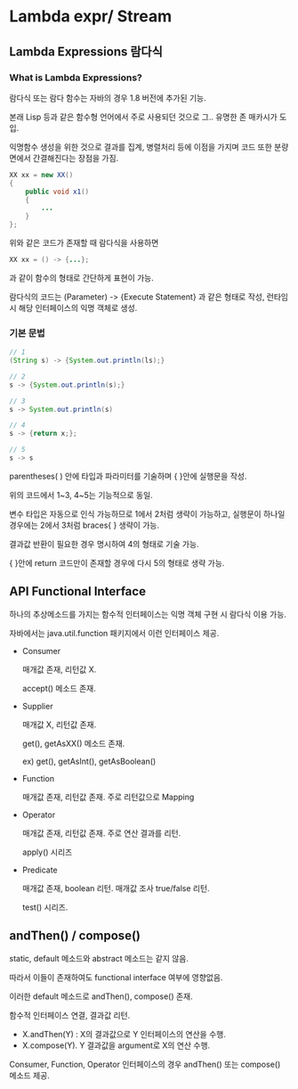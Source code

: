# Lambda expr/ Stream

## Lambda Expressions 람다식

### What is Lambda Expressions?

람다식 또는 람다 함수는 자바의 경우 1.8 버전에 추가된 기능.

본래 Lisp 등과 같은 함수형 언어에서 주로 사용되던 것으로 그.. 유명한 존 매카시가 도입.

익명함수 생성을 위한 것으로 결과를 집계, 병렬처리 등에 이점을 가지며 코드 또한 분량면에서 간결해진다는 장점을 가짐.

 

```java
XX xx = new XX()
{
	public void x1()
	{
		...
	}
};
```

위와 같은 코드가 존재할 때 람다식을 사용하면

```java
XX xx = () -> {...};
```

과 같이 함수의 형태로 간단하게 표현이 가능.

람다식의 코드는 (Parameter) -> {Execute Statement} 과 같은 형태로 작성, 런타임시 해당 인터페이스의 익명 객체로 생성.

### 기본 문법

```java
// 1
(String s) -> {System.out.println(ls);}

// 2
s -> {System.out.println(s);}

// 3
s -> System.out.println(s)

// 4
s -> {return x;};

// 5
s -> s
```

parentheses( ) 안에 타입과 파라미터를 기술하며 {  }안에 실행문을 작성.

 

위의 코드에서 1~3, 4~5는 기능적으로 동일.

변수 타입은 자동으로 인식 가능하므로 1에서 2처럼 생략이 가능하고, 실행문이 하나일 경우에는 2에서 3처럼 braces{ }  생략이 가능.

결과값 반환이 필요한 경우 명시하여 4의 형태로 기술 가능.

{ }안에 return 코드만이 존재할 경우에 다시 5의 형태로 생략 가능.

## API Functional Interface

하나의 추상메소드를 가지는 함수적 인터페이스는 익명 객체 구현 시 람다식 이용 가능.

자바에서는 java.util.function 패키지에서 이런 인터페이스 제공.

- Consumer

    매개값 존재, 리턴값 X.

    accept() 메소드 존재.

- Supplier

    매개값 X, 리턴값 존재.

    get(), getAsXX() 메소드 존재.

    ex) get(), getAsInt(), getAsBoolean()

- Function

    매개값 존재, 리턴값 존재. 주로 리턴값으로 Mapping

- Operator

    매개값 존재, 리턴값 존재. 주로 연산 결과를 리턴.

    apply() 시리즈

- Predicate

    매개값 존재, boolean 리턴. 매개값 조사 true/false 리턴.

    test() 시리즈. 

## andThen() / compose()

static, default 메소드와 abstract 메소드는 같지 않음.

따라서 이들이 존재하여도 functional interface 여부에 영향없음.

이러한 default 메소드로 andThen(), compose() 존재.

함수적 인터페이스 연결, 결과값 리턴.

- X.andThen(Y) : X의 결과값으로 Y 인터페이스의 연산을 수행.
- X.compose(Y). Y 결과값을 argument로 X의 연산 수행.

Consumer, Function, Operator 인터페이스의 경우 andThen() 또는 compose() 메소드 제공.